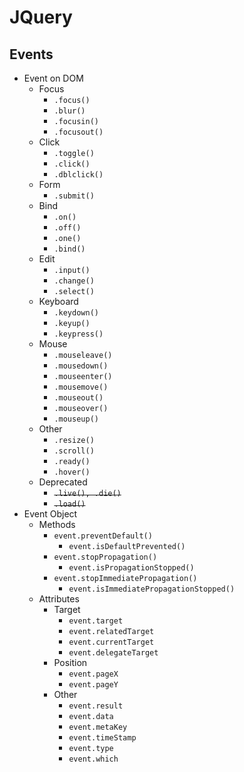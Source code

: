 # JQuery
## Events
- Event on DOM
    - Focus
        - `.focus()`
        - `.blur()`
        - `.focusin()`
        - `.focusout()`
    - Click
        - `.toggle()`
        - `.click()`
        - `.dblclick()`
    - Form
        - `.submit()`
    - Bind
        - `.on()`
        - `.off()`
        - `.one()`
        - `.bind()`
    - Edit
        - `.input()`
        - `.change()`
        - `.select()`
    - Keyboard
        - `.keydown()`
        - `.keyup()`
        - `.keypress()`
    - Mouse
        - `.mouseleave()`
        - `.mousedown()`
        - `.mouseenter()`
        - `.mousemove()`
        - `.mouseout()`
        - `.mouseover()`
        - `.mouseup()`
    - Other
        - `.resize()`
        - `.scroll()`
        - `.ready()`
        - `.hover()`
    - Deprecated
        - ~~`.live(), .die()`~~
        - ~~`.load()`~~
- Event Object
    - Methods
        - `event.preventDefault()`
            - `event.isDefaultPrevented()`
        - `event.stopPropagation()`
            - `event.isPropagationStopped()`
        - `event.stopImmediatePropagation()`
            - `event.isImmediatePropagationStopped()`
    - Attributes
        - Target
            - `event.target`
            - `event.relatedTarget`
            - `event.currentTarget`
            - `event.delegateTarget`
        - Position
            - `event.pageX`
            - `event.pageY`
        - Other
            - `event.result`
            - `event.data`
            - `event.metaKey`
            - `event.timeStamp`
            - `event.type`
            - `event.which`